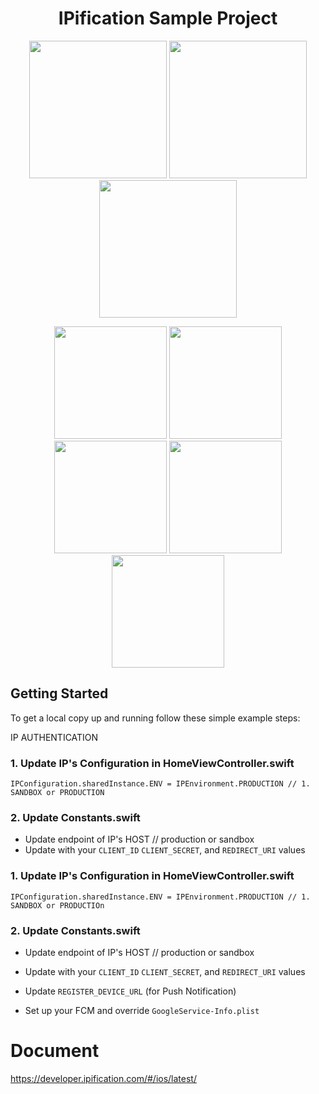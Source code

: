 
<h1 align="center">IPification Sample Project</h1>

<p align="center">
    <img src='https://user-images.githubusercontent.com/4114159/153820731-6cf4d6ed-cc37-4cc2-8a16-8baccb41b9d3.jpg' width='220'>

  <img src='https://user-images.githubusercontent.com/4114159/153834085-686378a6-97e2-4c49-9871-f12db5fc16e1.png' width='220'>

  <img src='https://user-images.githubusercontent.com/4114159/153834072-52712b4e-a3fc-43e4-a07a-0df018f7374f.jpg' width='220'>
</p>
<p align="center">
  <img src='https://user-images.githubusercontent.com/4114159/153820731-6cf4d6ed-cc37-4cc2-8a16-8baccb41b9d3.jpg' width='180'>
<img src='https://user-images.githubusercontent.com/4114159/153820778-b4e6cb13-e4b9-4eb9-96ec-b7596617d906.jpg' width='180'>
<img src='https://user-images.githubusercontent.com/4114159/153820768-fe862eb3-01b2-46de-b140-5ac55e6008bf.jpg' width='180'>
  <img src='https://user-images.githubusercontent.com/4114159/153827230-b896b66b-5b82-421d-b639-755b50d218c8.png' width='180'>

  <img src='https://user-images.githubusercontent.com/4114159/153826264-74a50ef3-9847-4ca4-bed0-5278863a3222.png' width='180'>

</p>

<!-- GETTING STARTED -->
## Getting Started

To get a local copy up and running follow these simple example steps:


IP AUTHENTICATION

### 1. Update IP's Configuration in HomeViewController.swift
```
IPConfiguration.sharedInstance.ENV = IPEnvironment.PRODUCTION // 1. SANDBOX or PRODUCTION
```

### 2. Update Constants.swift
- Update endpoint of IP's HOST // production or sandbox
- Update with your `CLIENT_ID` `CLIENT_SECRET`, and `REDIRECT_URI` values




### 1. Update IP's Configuration in HomeViewController.swift
```
IPConfiguration.sharedInstance.ENV = IPEnvironment.PRODUCTION // 1. SANDBOX or PRODUCTIOn
```

### 2. Update Constants.swift
- Update endpoint of IP's HOST // production or sandbox
- Update with your `CLIENT_ID` `CLIENT_SECRET`, and `REDIRECT_URI` values

- Update `REGISTER_DEVICE_URL` (for Push Notification)
- Set up your FCM and override `GoogleService-Info.plist`

  

# Document

https://developer.ipification.com/#/ios/latest/
